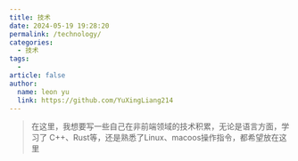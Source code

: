 ```yaml
---
title: 技术
date: 2024-05-19 19:28:20
permalink: /technology/
categories:
  - 技术
tags:
  - 
article: false
author: 
  name: leon yu
  link: https://github.com/YuXingLiang214
---
```


> 在这里，我想要写一些自己在非前端领域的技术积累，无论是语言方面，学习了 C++、Rust等，还是熟悉了Linux、macoos操作指令，都希望放在这里
